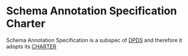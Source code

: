 # Schema Annotation Specification Charter
Schema Annotation Specification is a subspec of [DPDS](https://github.com/opendatamesh-initiative/odm-specification-dpdescriptor/tree/main) and therefore it adopts its [CHARTER](https://github.com/opendatamesh-initiative/odm-specification-dpdescriptor/blob/main/CHARTER.md)
